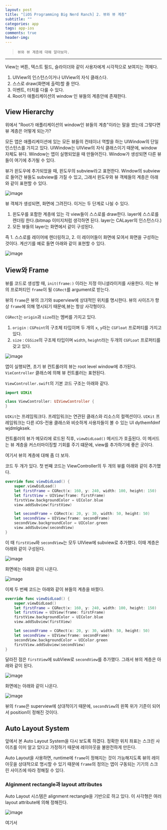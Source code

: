 ```yaml
---  
layout: post  
title: "[iOS Programming Big Nerd Ranch] 2. 뷰와 뷰 계층"  
subtitle: ""  
categories: app
tags: app-ios 
comments: true  
header-img: 
---  
```

  
> `뷰와 뷰 계층에 대해 알아보자.`  

---

View는 버튼, 텍스트 필드, 슬라이더와 같이 사용자에게 시각적으로 보여지는 객체다.

1. UIView의 인스턴스이거나 UIView의 자식 클래스다. 
2. 스스로 draw(화면에 출력)할 줄 안다.
3. 이벤트, 터치를 다룰 수 있다.
4. Root가 애플리케이션의 window 인 뷰들의 계층안에 존재한다.

## View Hierarchy

위에서 "Root가 애플리케이션의 window인 뷰들의 계층"이라는 말을 썼는데 그렇다면 뷰 계층은 어떻게 되는가?

모든 앱은 애플리케이션에 있는 모든 뷰들의 컨테이너 역할을 하는 UIWindow의 단일 인스턴스를 가지고 있다. UIWindow는 UIView의 자식 클래스이기 때문에, window 자체도 뷰다.
Window는 앱이 실행되었을 때 만들어진다. Window가 생성되면 다른 뷰들이 여기에 추가될 수 있다.

뷰가 윈도우에 추가되었을 때, 윈도우의 subview라고 표현한다. Window의 subview로 들어간 뷰들도 subview를 가질 수 있고, 그래서 윈도우와 뷰 객체들의 계층은 아래와 같이 표현할 수 있다.

![image](https://user-images.githubusercontent.com/41438361/118258806-4aca0580-b4eb-11eb-9974-73998a1e8846.png)

뷰 객체가 생성되면, 화면에 그려진다. 이거는 두 단계로 나뉠 수 있다.

1. 윈도우를 포함한 계층에 있는 각 view들이 스스로를 draw한다. layer에 스스로를 렌더링 한다.(bitmap 이미지처럼 생각하면 된다. layer는 CALayer의 인스턴스다.)
2. 모든 뷰들의 layer는 화면에서 같이 구성된다.

즉 1. 스스로를 레이어에 렌더링하고, 2. 이 레이어들이 화면에 모여서 화면을 구성하는 것이다. 계산기를 예로 들면 아래와 같이 표현할 수 있다.

![image](https://user-images.githubusercontent.com/41438361/118259098-b14f2380-b4eb-11eb-9688-96d4ed5f32a9.png)

## View와 Frame

뷰를 코드로 생성할 때, `init(frame:)` 이라는 지정 이니셜라이저를 사용한다. 이는 뷰의 프로퍼티인 `frame`이 될 `CGRect`를 argument로 받는다.

뷰의 `frame`은 뷰의 크기와 superview에 상대적인 위치를 명시한다. 뷰의 사이즈가 항상 `frame`에 의해 명시되기 때문에,뷰는 항상 사각형이다.

`CGRect`는 `origin`과 `size`라는 멤버를 가지고 있다. 

1. `origin` : `CGPoint`의 구조체 타입이며 두 개의 `x`, `y`라는 `CGFloat` 프로퍼티를 가지고 있다.
2. `size` : `CGSize`의 구조체 타입이며 `width`, `height`라는 두개의 `CGFLoat` 프로퍼티를 갖고 있다.

![image](https://user-images.githubusercontent.com/41438361/118259860-a34dd280-b4ec-11eb-8441-0890d8b51f45.png)

앱이 실행되면, 초기 뷰 컨트롤러의 뷰는 root level window에 추가된다. `VieController` 클래스에 의해 뷰 컨트롤러는 표현된다. 

`ViewController.swift`의 기본 코드 구조는 아래와 같다.

```swift
import UIKit

class ViewController: UIViewController {
}
```

`UIKit`는 프레임워크다. 프레임워크는 연관된 클래스와 리소스의 컬렉션이다. `UIKit` 프레임워크는 다른 iOS-전용 클래스와 비슷하게 사용자들이 볼 수 있는 UI dythemfdmf wjdmlgksek.

컨트롤러의 뷰가 메모리에 로드된 직후, `viewDidLoad()` 메서드가 호출된다. 이 메서드는 뷰 계층을 커스터마이징할 기회를 주기 떄문에, view를 추가하기에 좋은 곳이다. 

여기서 뷰의 계층에 대해 좀 더 보자.

코드 두 개가 있다. 첫 번째 코드는 ViewController의 두 개의 뷰를 아래와 같이 추가했다.

```swift
override func viewDidLoad() {
    super.viewDidLoad()
    let firstFrame = CGRect(x: 160, y: 240, width: 100, height: 150)
    let firstView = UIView(frame: firstFrame)
    firstView.backgroundColor = UIColor.blue
    view.addSubview(firstView)

    let secondFrame = CGRect(x: 20, y: 30, width: 50, height: 50)
    let secondView = UIView(frame: secondFrame)
    secondView.backgroundColor = UIColor.green
    view.addSubview(secondView)
}
```

이 때 `firstView`와 `secondView`는 모두 UIView에 subview로 추가했다. 이때 계층은 아래와 같이 구성된다.

![image](https://user-images.githubusercontent.com/41438361/118261092-0e4bd900-b4ee-11eb-86ff-de4bb2ba9d47.png)

화면에는 아래와 같이 나온다.

![image](https://user-images.githubusercontent.com/41438361/118261131-1c015e80-b4ee-11eb-8e43-32579380c890.png)

이제 두 번째 코드는 아래와 같이 뷰들의 계층을 바꿨다.

```swift
override func viewDidLoad() {
    super.viewDidLoad()
    let firstFrame = CGRect(x: 160, y: 240, width: 100, height: 150)
    let firstView = UIView(frame: firstFrame)
    firstView.backgroundColor = UIColor.blue
    view.addSubview(firstView)

    let secondFrame = CGRect(x: 20, y: 30, width: 50, height: 50)
    let secondView = UIView(frame: secondFrame)
    secondView.backgroundColor = UIColor.green
    firstView.addSubview(secondView)
}
```

달라진 점은 `firstView`에 subView로 `secondView`를 추가했다. 그래서 뷰의 계층은 아래와 같이 된다.

![image](https://user-images.githubusercontent.com/41438361/118261316-5408a180-b4ee-11eb-9552-f73746e20068.png)

화면에는 아래와 같이 나온다.

![image](https://user-images.githubusercontent.com/41438361/118261351-5e2aa000-b4ee-11eb-90c5-4a3144c220f6.png)

뷰의 `frame`은 superview에 상대적이기 때문에, `secondView`의 왼쪽 위가 기준이 되어서 position이 정해진 것이다.

## Auto Layout System

앞에서 본 Auto Layout System을 다시 보도록 하겠다. 정확한 위치 좌표는 스크린 사이즈를 이미 알고 있다고 가정하기 때문에 레이아웃을 불완전하게 만든다.

Auto Layout을 사용하면, runtime에 `frame`이 정해지는 것이 가능해지도록 뷰의 레이아웃을 상대적으로 명시할 수 있기 때문에 `frame`의 정의는 앱이 구동되는 
기기의 스크린 사이즈에 따라 정해질 수 있다.

### Alginment rectangle과 layout attributes

Auto Layout 시스템은 alignment rectangle을 기반으로 하고 있다. 이 사각형은 여러 layout attribute에 의해 정해진다.

![image](https://user-images.githubusercontent.com/41438361/118262560-04c37080-b4f0-11eb-9fe9-45e41a39fd18.png)

여기서 









